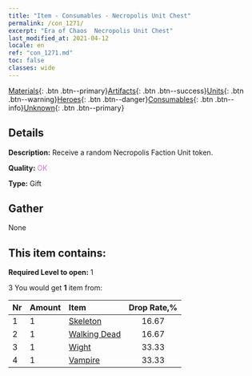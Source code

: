 ```yaml
---
title: "Item - Consumables - Necropolis Unit Chest"
permalink: /con_1271/
excerpt: "Era of Chaos  Necropolis Unit Chest"
last_modified_at: 2021-04-12
locale: en
ref: "con_1271.md"
toc: false
classes: wide
---
```

 [Materials](/){: .btn .btn--primary}[Artifacts](/Artifacts/){: .btn .btn--success}[Units](/Units/){: .btn .btn--warning}[Heroes](/Heroes/){: .btn .btn--danger}[Consumables](/Consumables/){: .btn .btn--info}[Unknown](/Unknown/){: .btn .btn--primary}

## Details
 **Description:** Receive a random Necropolis Faction Unit token.

 **Quality:** <span style="color: #DA70D6">OK</span>

 **Type:** Gift

## Gather

  None

## This item contains:

 **Required Level to open:** 1

 3 You would get **1** item  from:

  | Nr | Amount |     Item    | Drop Rate,% |
  |:---|:-------|:------------|:---------:|
  | 1 | 1 | [Skeleton](/Items/unt_208/) | 16.67 | 
  | 2 | 1 | [Walking Dead](/Items/unt_209/) | 16.67 | 
  | 3 | 1 | [Wight](/Items/unt_210/) | 33.33 | 
  | 4 | 1 | [Vampire](/Items/unt_211/) | 33.33 | 
